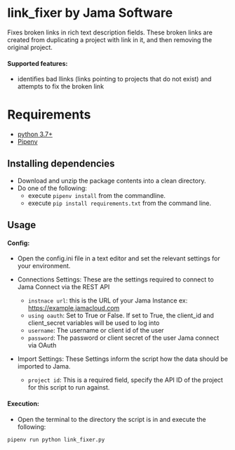 # link_fixer by Jama Software
Fixes broken links in rich text description fields. These broken links are created from duplicating a project with link in it, and then removing the original project. 



#### Supported features:
* identifies bad llinks (links pointing to projects that do not exist) and attempts to fix the broken link

# Requirements
* [python 3.7+](https://www.python.org/downloads/)
* [Pipenv](https://docs.pipenv.org/en/latest/) 

## Installing dependencies 
 * Download and unzip the package contents into a clean directory.
 * Do one of the following:
     * execute `pipenv install` from the commandline.
     * execute `pip install requirements.txt` from the command line.
 
## Usage
#### Config:
 * Open the config.ini file in a text editor and set the relevant settings for your environment.
 
 * Connections Settings:  These are the settings required to connect to Jama Connect via the REST API
   * `instnace url`: this is the URL of your Jama Instance ex: https://example.jamacloud.com
   * `using oauth`: Set to True or False.  If set to True, the client_id and client_secret variables will be used to log into 
   * `username`: The username or client id of the user
   * `password`: The password or client secret of the user
   Jama connect via OAuth


 * Import Settings:  These Settings inform the script how the data should be imported to Jama.
   * `project id`: This is a required field, specify the API ID of the project for this script to run against.


#### Execution:
 * Open the terminal to the directory the script is in and execute the following:   
 ``` 
 pipenv run python link_fixer.py
 ```
